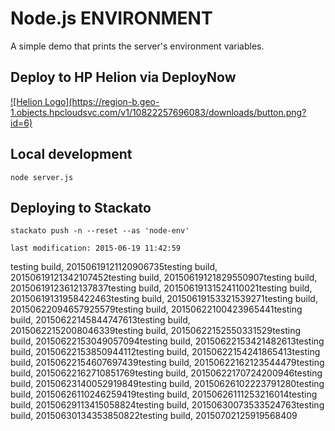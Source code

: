 # Node.js ENVIRONMENT
A simple demo that prints the server's environment variables.

## Deploy to HP Helion via DeployNow
<a href="https://deploynow.hpcloud.com/?repoUrl=https://github.com/Phanatic/node-env">
![Helion  Logo](https://region-b.geo-1.objects.hpcloudsvc.com/v1/10822257696083/downloads/button.png?id=6)
</a>

<!--
<a href="http://localhost:3000/?repoUrl=https://github.com/Phanatic/node-env">
![Helion  Logo](https://region-b.geo-1.objects.hpcloudsvc.com/v1/10822257696083/downloads/possiblenames.png?id=1)
</a>

 
![Helion  Logo](https://region-b.geo-1.objects.hpcloudsvc.com/v1/10822257696083/downloads/DeployNowButton.png?id=1)
-->
## Local development

    node server.js

## Deploying to Stackato

    stackato push -n --reset --as 'node-env'

    last modification: 2015-06-19 11:42:59
testing build, 20150619121120906735testing build, 20150619121342107452testing build, 20150619121829550907testing build, 20150619123612137837testing build, 20150619131524110021testing build, 20150619131958422463testing build, 20150619153321539271testing build, 20150622094657925579testing build, 20150622100423965441testing build, 20150622145844747613testing build, 20150622152008046339testing build, 20150622152550331529testing build, 20150622153049057094testing build, 20150622153421482613testing build, 20150622153850944112testing build, 20150622154241865413testing build, 20150622154607697439testing build, 20150622162123544479testing build, 20150622162710851769testing build, 20150622170724200946testing build, 20150623140052919849testing build, 20150626102223791280testing build, 20150626110246259419testing build, 20150626111253216014testing build, 20150629113415058824testing build, 20150630073533524763testing build, 20150630134353850822testing build, 20150702125919568409